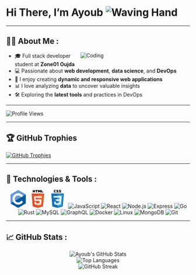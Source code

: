 <h1>Hi There, I’m Ayoub 
<img src="https://raw.githubusercontent.com/Tarikul-Islam-Anik/Animated-Fluent-Emojis/master/Emojis/Hand%20gestures/Waving%20Hand.png" 
     alt="Waving Hand" width="35" height="35" />
</h1>

---

## 👨‍💻 About Me :

<img align="right" alt="Coding" width="300" src="https://cdn.dribbble.com/users/730703/screenshots/6581243/avento.gif" />

- 🎓 Full stack developer student at **Zone01 Oujda**  
- 💻 Passionate about **web development**, **data science**, and **DevOps**  
- 🚀 I enjoy creating **dynamic and responsive web applications**  
- 📊 I love analyzing **data** to uncover valuable insights  
- 🛠️ Exploring the **latest tools** and practices in DevOps  

---

<p align="left">
  <img src="https://komarev.com/ghpvc/?username=ayoub-benramdane&label=Profile%20views&color=0e75b6&style=flat" alt="Profile Views" />
</p>

---

## 🏆 GitHub Trophies  
<p align="left"> 
  <a href="https://github.com/ryo-ma/github-profile-trophy">
    <img src="https://github-profile-trophy.vercel.app/?username=ayoub-benramdane&theme=onestar&margin-w=10&margin-h=15" alt="GitHub Trophies" />
  </a>
</p>

---

## 🔧 Technologies & Tools :

<div align="center">
  <img width="50" src="https://raw.githubusercontent.com/devicons/devicon/master/icons/c/c-original.svg" alt="C" title="C" />
  <img width="50" src="https://raw.githubusercontent.com/devicons/devicon/master/icons/html5/html5-original-wordmark.svg" alt="HTML5" title="HTML5" />
  <img width="50" src="https://raw.githubusercontent.com/devicons/devicon/master/icons/css3/css3-original-wordmark.svg" alt="CSS3" title="CSS3" />
  <img width="50" src="https://user-images.githubusercontent.com/25181517/117447155-6a868a00-af3d-11eb-9cfe-245df15c9f3f.png" alt="JavaScript" title="JavaScript" />
  <img width="50" src="https://user-images.githubusercontent.com/25181517/183897015-94a058a6-b86e-4e42-a37f-bf92061753e5.png" alt="React" title="React" />
  <img width="50" src="https://user-images.githubusercontent.com/25181517/183568594-85e280a7-0d7e-4d1a-9028-c8c2209e073c.png" alt="Node.js" title="Node.js" />
  <img width="50" src="https://user-images.githubusercontent.com/25181517/183859966-a3462d8d-1bc7-4880-b353-e2cbed900ed6.png" alt="Express" title="Express" />
  <img width="50" src="https://user-images.githubusercontent.com/25181517/192149581-88194d20-1a37-4be8-8801-5dc0017ffbbe.png" alt="Go" title="Go" />
  <img width="50" src="https://user-images.githubusercontent.com/25181517/192599922-3a8ceb1c-ff1d-40bc-b73c-99ea1182d8ad.png" alt="Rust" title="Rust" />
  <img width="50" src="https://user-images.githubusercontent.com/25181517/183896128-ec99105a-ec1a-4d85-b08b-1aa1620b2046.png" alt="MySQL" title="MySQL" />
  <img width="50" src="https://user-images.githubusercontent.com/25181517/192107856-aa92c8b1-b615-47c3-9141-ed0d29a90239.png" alt="GraphQL" title="GraphQL" />
  <img width="50" src="https://user-images.githubusercontent.com/25181517/117207330-263ba280-adf4-11eb-9b97-0ac5b40bc3be.png" alt="Docker" title="Docker" />
  <img width="50" src="https://github.com/marwin1991/profile-technology-icons/assets/76662862/2481dc48-be6b-4ebb-9e8c-3b957efe69fa" alt="Linux" title="Linux" />
  <img width="50" src="https://user-images.githubusercontent.com/25181517/182884177-d48a8579-2cd0-447a-b9a6-ffc7cb02560e.png" alt="MongoDB" title="MongoDB" />
  <img width="50" src="https://www.vectorlogo.zone/logos/git-scm/git-scm-icon.svg" alt="Git" title="Git" />
</div>

---

## 📈 GitHub Stats :

<p align="center">
  <img src="https://github-readme-stats-anasskms-projects.vercel.app/api?username=ayoub-benramdane&show_icons=true&theme=neon&rank_icon=github" alt="Ayoub's GitHub Stats" />
  <br>
  <img src="https://github-readme-stats-anasskms-projects.vercel.app/api/top-langs/?username=ayoub-benramdane&layout=compact&theme=neon" alt="Top Languages" />
  <br>
  <img src="https://github-streak-stats-tan.vercel.app?user=ayoub-benramdane&theme=neon" alt="GitHub Streak" />
</p>
